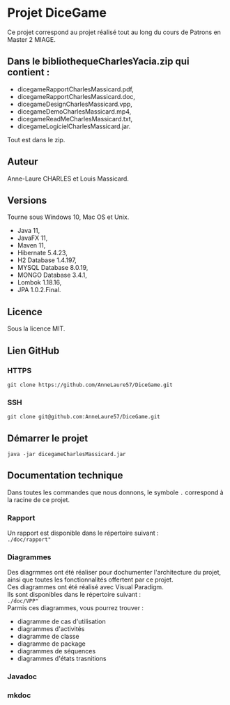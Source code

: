 # Projet DiceGame

Ce projet correspond au projet réalisé tout au long du cours de Patrons en Master 2 MIAGE.

## Dans le bibliothequeCharlesYacia.zip qui contient :

* dicegameRapportCharlesMassicard.pdf,
* dicegameRapportCharlesMassicard.doc,
* dicegameDesignCharlesMassicard.vpp,
* dicegameDemoCharlesMassicard.mp4,
* dicegameReadMeCharlesMassicard.txt,
* dicegameLogicielCharlesMassicard.jar.

Tout est dans le zip.

## Auteur

Anne-Laure CHARLES et Louis Massicard.

## Versions

Tourne sous Windows 10, Mac OS et Unix.

* Java 11,
* JavaFX 11,
* Maven 11,
* Hibernate 5.4.23,
* H2 Database 1.4.197,
* MYSQL Database 8.0.19,
* MONGO Database 3.4.1,
* Lombok 1.18.16,
* JPA 1.0.2.Final.

## Licence

Sous la licence MIT.

## Lien GitHub

### HTTPS

```
git clone https://github.com/AnneLaure57/DiceGame.git
```

### SSH

```
git clone git@github.com:AnneLaure57/DiceGame.git
```

## Démarrer le projet

```
java -jar dicegameCharlesMassicard.jar
```

## Documentation technique  

Dans toutes les commandes que nous donnons, le symbole `.` correspond à la racine de ce projet.

### Rapport

Un rapport est disponible dans le répertoire suivant :  
`./doc/rapport"`  

### Diagrammes  

Des diagrmmes ont été réaliser pour dochumenter l'architecture du projet, ainsi que toutes les fonctionnalités offertent par ce projet.  
Ces diagrammes ont été réalisé avec Visual Paradigm.  
Ils sont disponibles dans le répertoire suivant :  
`./doc/VPP"`  
Parmis ces diagrammes, vous pourrez trouver : 

* diagramme de cas d'utilisation
* diagrammes d'activités
* diagramme de classe 
* diagramme de package
* diagrammes de séquences
* diagrammes d'états trasnitions

### Javadoc

### mkdoc

